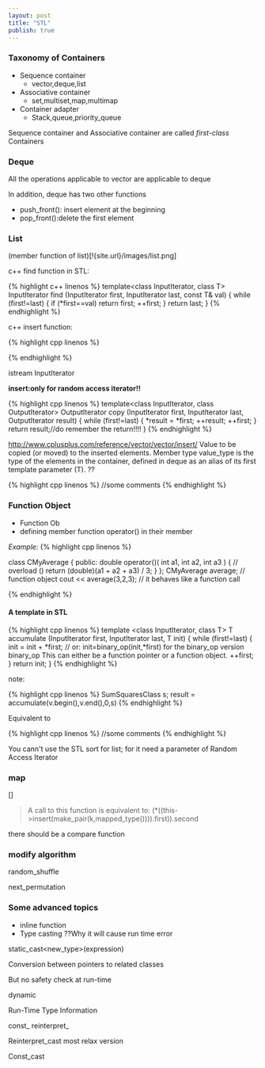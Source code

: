 ```yaml
---
layout: post
title: "STL"
publish: true
---
```

### Taxonomy of Containers

- Sequence container
  - vector,deque,list
- Associative container
  - set,multiset,map,multimap
- Container adapter
  - Stack,queue,priority_queue

Sequence container and Associative container are called *first-class* Containers

### Deque

All the operations applicable to vector are applicable to deque

In addition, deque has two other functions

- push_front(): insert element at the beginning
- pop_front():delete the first element

### List
(member function of list)[!{site.url}/images/list.png]

c++ find function in STL:

{% highlight c++ linenos %}
template<class InputIterator, class T>
  InputIterator find (InputIterator first, InputIterator last, const T& val)
{
  while (first!=last) {
    if (*first==val) return first;
    ++first;
  }
  return last;
}
{% endhighlight %}

c++ insert function:

{% highlight cpp linenos %}

{% endhighlight %}

istream InputIterator

**insert:only for random access iterator!!**

{% highlight cpp linenos %}
template<class InputIterator, class OutputIterator>
  OutputIterator copy (InputIterator first, InputIterator last, OutputIterator result)
{
  while (first!=last) {
    *result = *first;
    ++result; ++first;
  }
  return result;//do remember the return!!!!
}
{% endhighlight %}

http://www.cplusplus.com/reference/vector/vector/insert/
Value to be copied (or moved) to the inserted elements.
Member type value_type is the type of the elements in the container, defined in deque as an alias of its first template parameter (T).
??

{% highlight cpp linenos %}
//some comments
{% endhighlight %}

### Function Object

- Function Ob
- defining member function operator() in their member

*Example:*
{% highlight cpp linenos %}

class CMyAverage  {
public:
double operator()( int a1, int a2, int a3 ) { // overload ()
return (double)(a1 + a2 + a3) / 3;
}
};
 CMyAverage average;  // function object
 cout << average(3,2,3); // it behaves like a function call

{% endhighlight %}

#### A template in STL
{% highlight cpp linenos %}
template <class InputIterator, class T>
   T accumulate (InputIterator first, InputIterator last, T init)
{
  while (first!=last) {
    init = init + *first;  // or: init=binary_op(init,*first) for the binary_op version binary_op This can either be a function pointer or a function object.
    ++first;
  }
  return init;
}
{% endhighlight %}

note:

{% highlight cpp linenos %}
SumSquaresClass<int> s;
result = accumulate(v.begin(),v.end(),0,s)
{% endhighlight %}

Equivalent to

{% highlight cpp linenos %}
//some comments
{% endhighlight %}

You cann't use the STL sort for list;
for it need a parameter of Random Access Iterator


### map

[]
> A call to this function is equivalent to:
> (*((this->insert(make_pair(k,mapped_type()))).first)).second

there should be a compare function


### modify algorithm
random_shuffle

next_permutation


### Some advanced topics
- inline function
- Type casting
??Why it will cause run time error

static_cast<new_type>(expression)

Conversion between pointers to related classes

But no safety check at run-time

dynamic

Run-Time Type Information


const_
reinterpret_

Reinterpret_cast most relax version

Const_cast
